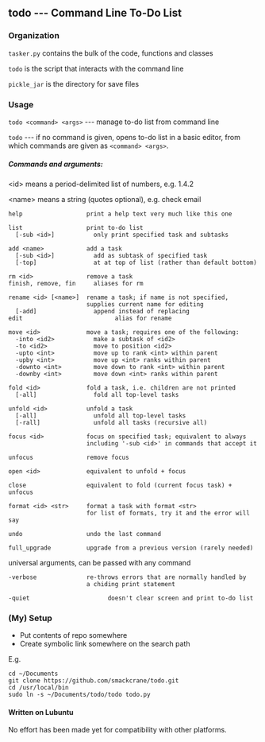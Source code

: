 ## todo --- Command Line To-Do List

### Organization

`tasker.py` contains the bulk of the code, functions and classes

`todo` is the script that interacts with the command line

`pickle_jar` is the directory for save files

### Usage

`todo <command> <args>` --- manage to-do list from command line

`todo` --- if no command is given, opens to-do list in a basic editor, from which commands are given as `<command> <args>`.


##### Commands and arguments:

\<id> means a period-delimited list of numbers, e.g. 1.4.2

\<name> means a string (quotes optional), e.g. check email

    help                  print a help text very much like this one

    list                  print to-do list
      [-sub <id>]           only print specified task and subtasks

    add <name>            add a task
      [-sub <id>]           add as subtask of specified task
      [-top]                at at top of list (rather than default bottom)

    rm <id>               remove a task
    finish, remove, fin     aliases for rm

    rename <id> [<name>]  rename a task; if name is not specified,
                          supplies current name for editing
      [-add]                append instead of replacing
    edit				          alias for rename
    
    move <id>             move a task; requires one of the following:
      -into <id2>           make a subtask of <id2>
      -to <id2>             move to position <id2>
      -upto <int>           move up to rank <int> within parent
      -upby <int>           move up <int> ranks within parent
      -downto <int>         move down to rank <int> within parent
      -downby <int>         move down <int> ranks within parent

    fold <id>             fold a task, i.e. children are not printed
      [-all]                fold all top-level tasks

    unfold <id>           unfold a task
      [-all]                unfold all top-level tasks
      [-rall]               unfold all tasks (recursive all)

    focus <id>            focus on specified task; equivalent to always
                          including '-sub <id>' in commands that accept it

    unfocus               remove focus

    open <id>             equivalent to unfold + focus

    close                 equivalent to fold (current focus task) + unfocus

    format <id> <str>     format a task with format <str>
                          for list of formats, try it and the error will say
    
    undo                  undo the last command

    full_upgrade          upgrade from a previous version (rarely needed)

universal arguments, can be passed with any command

    -verbose              re-throws errors that are normally handled by
                          a chiding print statement
	
    -quiet				        doesn't clear screen and print to-do list

### (My) Setup

* Put contents of repo somewhere
* Create symbolic link somewhere on the search path

E.g.
```
cd ~/Documents
git clone https://github.com/smackcrane/todo.git
cd /usr/local/bin
sudo ln -s ~/Documents/todo/todo todo.py
```

#### Written on Lubuntu

No effort has been made yet for compatibility with other platforms.


